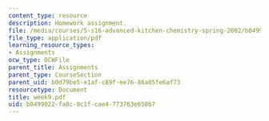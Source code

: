 ```yaml
---
content_type: resource
description: Homework assignment.
file: /media/courses/5-s16-advanced-kitchen-chemistry-spring-2002/b0499022fa8c0c1fcae4773763e650b7_week9.pdf
file_type: application/pdf
learning_resource_types:
- Assignments
ocw_type: OCWFile
parent_title: Assignments
parent_type: CourseSection
parent_uid: b0d79be5-e1af-c89f-ee76-86a05fe6af73
resourcetype: Document
title: week9.pdf
uid: b0499022-fa8c-0c1f-cae4-773763e650b7
---
```

